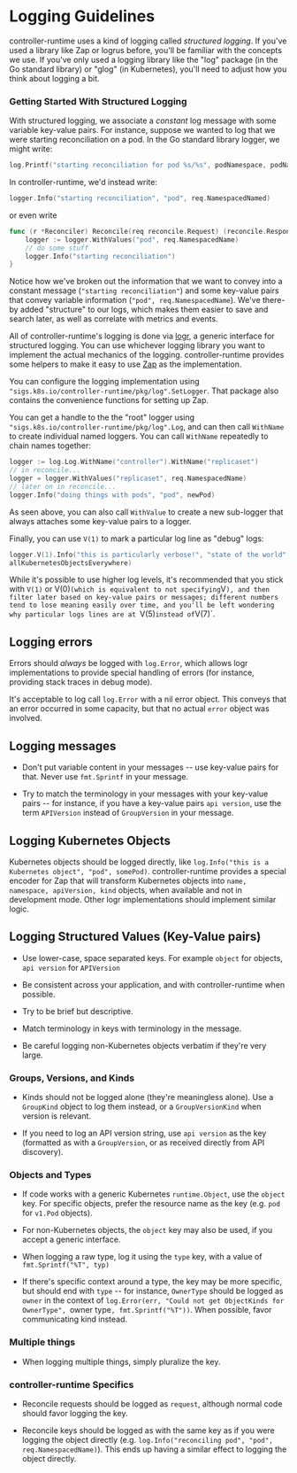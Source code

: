 Logging Guidelines
==================

controller-runtime uses a kind of logging called *structured logging*. If
you've used a library like Zap or logrus before, you'll be familiar with
the concepts we use.  If you've only used a logging library like the "log"
package (in the Go standard library) or "glog" (in Kubernetes), you'll
need to adjust how you think about logging a bit.

### Getting Started With Structured Logging

With structured logging, we associate a *constant* log message with some
variable key-value pairs.  For instance, suppose we wanted to log that we
were starting reconciliation on a pod.  In the Go standard library logger,
we might write:

```go
log.Printf("starting reconciliation for pod %s/%s", podNamespace, podName)
```

In controller-runtime, we'd instead write:

```go
logger.Info("starting reconciliation", "pod", req.NamespacedNamed)
```

or even write

```go
func (r *Reconciler) Reconcile(req reconcile.Request) (reconcile.Response, error) {
    logger := logger.WithValues("pod", req.NamespacedName)
    // do some stuff
    logger.Info("starting reconciliation")
}
```

Notice how we've broken out the information that we want to convey into
a constant message (`"starting reconciliation"`) and some key-value pairs
that convey variable information (`"pod", req.NamespacedName`).  We've
there-by added "structure" to our logs, which makes them easier to save
and search later, as well as correlate with metrics and events.

All of controller-runtime's logging is done via
[logr](https://github.com/go-logr/logr), a generic interface for
structured logging.  You can use whichever logging library you want to
implement the actual mechanics of the logging.  controller-runtime
provides some helpers to make it easy to use
[Zap](https://go.uber.org/zap) as the implementation.

You can configure the logging implementation using
`"sigs.k8s.io/controller-runtime/pkg/log".SetLogger`.  That
package also contains the convenience functions for setting up Zap.

You can get a handle to the the "root" logger using
`"sigs.k8s.io/controller-runtime/pkg/log".Log`, and can then call
`WithName` to create individual named loggers.  You can call `WithName`
repeatedly to chain names together:

```go
logger := log.Log.WithName("controller").WithName("replicaset")
// in reconcile...
logger = logger.WithValues("replicaset", req.NamespacedName)
// later on in reconcile...
logger.Info("doing things with pods", "pod", newPod)
```

As seen above, you can also call `WithValue` to create a new sub-logger
that always attaches some key-value pairs to a logger.

Finally, you can use `V(1)` to mark a particular log line as "debug" logs:

```go
logger.V(1).Info("this is particularly verbose!", "state of the world",
allKubernetesObjectsEverywhere)
```

While it's possible to use higher log levels, it's recommended that you
stick with `V(1)` or V(0)` (which is equivalent to not specifying `V`),
and then filter later based on key-value pairs or messages; different
numbers tend to lose meaning easily over time, and you'll be left
wondering why particular logs lines are at `V(5)` instead of `V(7)`.

## Logging errors

Errors should *always* be logged with `log.Error`, which allows logr
implementations to provide special handling of errors (for instance,
providing stack traces in debug mode).

It's acceptable to log call `log.Error` with a nil error object.  This
conveys that an error occurred in some capacity, but that no actual
`error` object was involved.

## Logging messages

- Don't put variable content in your messages -- use key-value pairs for
  that. Never use `fmt.Sprintf` in your message.

- Try to match the terminology in your messages with your key-value pairs
  -- for instance, if you have a key-value pairs `api version`, use the
  term `APIVersion` instead of `GroupVersion` in your message.

## Logging Kubernetes Objects

Kubernetes objects should be logged directly, like `log.Info("this is
a Kubernetes object", "pod", somePod)`.  controller-runtime provides
a special encoder for Zap that will transform Kubernetes objects into
`name, namespace, apiVersion, kind` objects, when available and not in
development mode.  Other logr implementations should implement similar
logic.

## Logging Structured Values (Key-Value pairs)

- Use lower-case, space separated keys.  For example `object` for objects,
  `api version` for `APIVersion`

- Be consistent across your application, and with controller-runtime when
  possible.

- Try to be brief but descriptive.

- Match terminology in keys with terminology in the message.

- Be careful logging non-Kubernetes objects verbatim if they're very
  large.

### Groups, Versions, and Kinds

- Kinds should not be logged alone (they're meaningless alone).  Use
  a `GroupKind` object to log them instead, or a `GroupVersionKind` when
  version is relevant.

- If you need to log an API version string, use `api version` as the key
  (formatted as with a `GroupVersion`, or as received directly from API
  discovery).

### Objects and Types

- If code works with a generic Kubernetes `runtime.Object`, use the
  `object` key.  For specific objects, prefer the resource name as the key
  (e.g. `pod` for `v1.Pod` objects).

- For non-Kubernetes objects, the `object` key may also be used, if you
  accept a generic interface.

- When logging a raw type, log it using the `type` key, with a value of
  `fmt.Sprintf("%T", typ)`

- If there's specific context around a type, the key may be more specific,
  but should end with `type` -- for instance, `OwnerType` should be logged
  as `owner` in the context of `log.Error(err, "Could not get ObjectKinds
  for OwnerType", `owner type`, fmt.Sprintf("%T"))`.  When possible, favor
  communicating kind instead.

### Multiple things

- When logging multiple things, simply pluralize the key.

### controller-runtime Specifics

- Reconcile requests should be logged as `request`, although normal code
  should favor logging the key.

- Reconcile keys should be logged as with the same key as if you were
  logging the object directly (e.g. `log.Info("reconciling pod", "pod",
  req.NamespacedName)`).  This ends up having a similar effect to logging
  the object directly.
